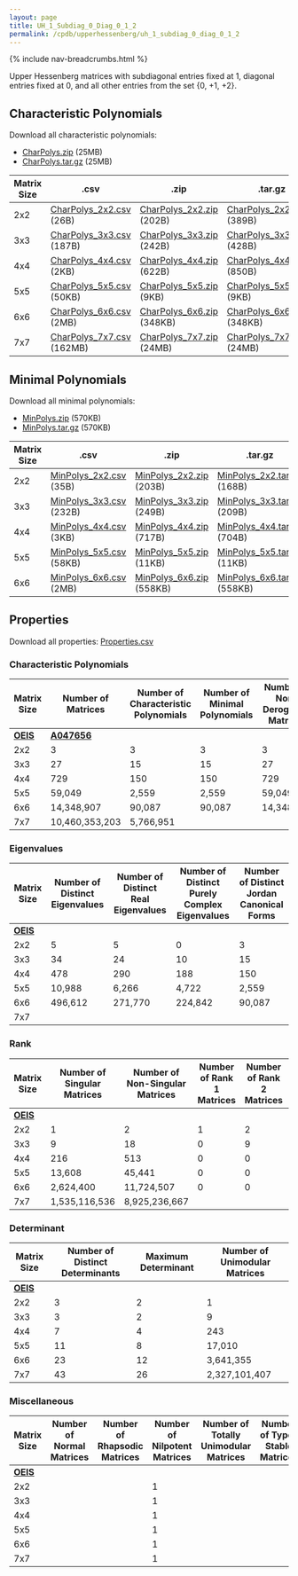 ```yaml
---
layout: page
title: UH_1_Subdiag_0_Diag_0_1_2
permalink: /cpdb/upperhessenberg/uh_1_subdiag_0_diag_0_1_2
---
```


{% include nav-breadcrumbs.html %}

Upper Hessenberg matrices with subdiagonal entries fixed at 1, diagonal entries fixed at 0, and all other entries from the set {0, +1, +2}.

## Characteristic Polynomials

Download all characteristic polynomials:
- <a href="http://cpdb.bohemianmatrices.com/UpperHessenberg/UH_1_Subdiag_0_Diag_0_1_2/Data/CharPolys.zip">CharPolys.zip</a> (25MB)
- <a href="http://cpdb.bohemianmatrices.com/UpperHessenberg/UH_1_Subdiag_0_Diag_0_1_2/Data/CharPolys.tar.gz">CharPolys.tar.gz</a> (25MB)

| Matrix Size | .csv | .zip | .tar.gz |
| --- | --- | --- | --- |
| 2x2 | <a href="http://cpdb.bohemianmatrices.com/UpperHessenberg/UH_1_Subdiag_0_Diag_0_1_2/Data/CharPolys_2x2.csv">CharPolys_2x2.csv</a> (26B)| <a href="http://cpdb.bohemianmatrices.com/UpperHessenberg/UH_1_Subdiag_0_Diag_0_1_2/Data/CharPolys_2x2.zip">CharPolys_2x2.zip</a> (202B)| <a href="http://cpdb.bohemianmatrices.com/UpperHessenberg/UH_1_Subdiag_0_Diag_0_1_2/Data/CharPolys_2x2.tar.gz">CharPolys_2x2.tar.gz</a> (389B) |
| 3x3 | <a href="http://cpdb.bohemianmatrices.com/UpperHessenberg/UH_1_Subdiag_0_Diag_0_1_2/Data/CharPolys_3x3.csv">CharPolys_3x3.csv</a> (187B)| <a href="http://cpdb.bohemianmatrices.com/UpperHessenberg/UH_1_Subdiag_0_Diag_0_1_2/Data/CharPolys_3x3.zip">CharPolys_3x3.zip</a> (242B)| <a href="http://cpdb.bohemianmatrices.com/UpperHessenberg/UH_1_Subdiag_0_Diag_0_1_2/Data/CharPolys_3x3.tar.gz">CharPolys_3x3.tar.gz</a> (428B) |
| 4x4 | <a href="http://cpdb.bohemianmatrices.com/UpperHessenberg/UH_1_Subdiag_0_Diag_0_1_2/Data/CharPolys_4x4.csv">CharPolys_4x4.csv</a> (2KB)| <a href="http://cpdb.bohemianmatrices.com/UpperHessenberg/UH_1_Subdiag_0_Diag_0_1_2/Data/CharPolys_4x4.zip">CharPolys_4x4.zip</a> (622B)| <a href="http://cpdb.bohemianmatrices.com/UpperHessenberg/UH_1_Subdiag_0_Diag_0_1_2/Data/CharPolys_4x4.tar.gz">CharPolys_4x4.tar.gz</a> (850B) |
| 5x5 | <a href="http://cpdb.bohemianmatrices.com/UpperHessenberg/UH_1_Subdiag_0_Diag_0_1_2/Data/CharPolys_5x5.csv">CharPolys_5x5.csv</a> (50KB)| <a href="http://cpdb.bohemianmatrices.com/UpperHessenberg/UH_1_Subdiag_0_Diag_0_1_2/Data/CharPolys_5x5.zip">CharPolys_5x5.zip</a> (9KB)| <a href="http://cpdb.bohemianmatrices.com/UpperHessenberg/UH_1_Subdiag_0_Diag_0_1_2/Data/CharPolys_5x5.tar.gz">CharPolys_5x5.tar.gz</a> (9KB) |
| 6x6 | <a href="http://cpdb.bohemianmatrices.com/UpperHessenberg/UH_1_Subdiag_0_Diag_0_1_2/Data/CharPolys_6x6.csv">CharPolys_6x6.csv</a> (2MB)| <a href="http://cpdb.bohemianmatrices.com/UpperHessenberg/UH_1_Subdiag_0_Diag_0_1_2/Data/CharPolys_6x6.zip">CharPolys_6x6.zip</a> (348KB)| <a href="http://cpdb.bohemianmatrices.com/UpperHessenberg/UH_1_Subdiag_0_Diag_0_1_2/Data/CharPolys_6x6.tar.gz">CharPolys_6x6.tar.gz</a> (348KB) |
| 7x7 | <a href="http://cpdb.bohemianmatrices.com/UpperHessenberg/UH_1_Subdiag_0_Diag_0_1_2/Data/CharPolys_7x7.csv">CharPolys_7x7.csv</a> (162MB)| <a href="http://cpdb.bohemianmatrices.com/UpperHessenberg/UH_1_Subdiag_0_Diag_0_1_2/Data/CharPolys_7x7.zip">CharPolys_7x7.zip</a> (24MB)| <a href="http://cpdb.bohemianmatrices.com/UpperHessenberg/UH_1_Subdiag_0_Diag_0_1_2/Data/CharPolys_7x7.tar.gz">CharPolys_7x7.tar.gz</a> (24MB) |

## Minimal Polynomials

Download all minimal polynomials:
- <a href="http://cpdb.bohemianmatrices.com/UpperHessenberg/UH_1_Subdiag_0_Diag_0_1_2/Data/MinPolys.zip">MinPolys.zip</a> (570KB)
- <a href="http://cpdb.bohemianmatrices.com/UpperHessenberg/UH_1_Subdiag_0_Diag_0_1_2/Data/MinPolys.tar.gz">MinPolys.tar.gz</a> (570KB)

| Matrix Size | .csv | .zip | .tar.gz |
| --- | --- | --- | --- |
| 2x2 | <a href="http://cpdb.bohemianmatrices.com/UpperHessenberg/UH_1_Subdiag_0_Diag_0_1_2/Data/MinPolys_2x2.csv">MinPolys_2x2.csv</a> (35B)| <a href="http://cpdb.bohemianmatrices.com/UpperHessenberg/UH_1_Subdiag_0_Diag_0_1_2/Data/MinPolys_2x2.zip">MinPolys_2x2.zip</a> (203B)| <a href="http://cpdb.bohemianmatrices.com/UpperHessenberg/UH_1_Subdiag_0_Diag_0_1_2/Data/MinPolys_2x2.tar.gz">MinPolys_2x2.tar.gz</a> (168B) |
| 3x3 | <a href="http://cpdb.bohemianmatrices.com/UpperHessenberg/UH_1_Subdiag_0_Diag_0_1_2/Data/MinPolys_3x3.csv">MinPolys_3x3.csv</a> (232B)| <a href="http://cpdb.bohemianmatrices.com/UpperHessenberg/UH_1_Subdiag_0_Diag_0_1_2/Data/MinPolys_3x3.zip">MinPolys_3x3.zip</a> (249B)| <a href="http://cpdb.bohemianmatrices.com/UpperHessenberg/UH_1_Subdiag_0_Diag_0_1_2/Data/MinPolys_3x3.tar.gz">MinPolys_3x3.tar.gz</a> (209B) |
| 4x4 | <a href="http://cpdb.bohemianmatrices.com/UpperHessenberg/UH_1_Subdiag_0_Diag_0_1_2/Data/MinPolys_4x4.csv">MinPolys_4x4.csv</a> (3KB)| <a href="http://cpdb.bohemianmatrices.com/UpperHessenberg/UH_1_Subdiag_0_Diag_0_1_2/Data/MinPolys_4x4.zip">MinPolys_4x4.zip</a> (717B)| <a href="http://cpdb.bohemianmatrices.com/UpperHessenberg/UH_1_Subdiag_0_Diag_0_1_2/Data/MinPolys_4x4.tar.gz">MinPolys_4x4.tar.gz</a> (704B) |
| 5x5 | <a href="http://cpdb.bohemianmatrices.com/UpperHessenberg/UH_1_Subdiag_0_Diag_0_1_2/Data/MinPolys_5x5.csv">MinPolys_5x5.csv</a> (58KB)| <a href="http://cpdb.bohemianmatrices.com/UpperHessenberg/UH_1_Subdiag_0_Diag_0_1_2/Data/MinPolys_5x5.zip">MinPolys_5x5.zip</a> (11KB)| <a href="http://cpdb.bohemianmatrices.com/UpperHessenberg/UH_1_Subdiag_0_Diag_0_1_2/Data/MinPolys_5x5.tar.gz">MinPolys_5x5.tar.gz</a> (11KB) |
| 6x6 | <a href="http://cpdb.bohemianmatrices.com/UpperHessenberg/UH_1_Subdiag_0_Diag_0_1_2/Data/MinPolys_6x6.csv">MinPolys_6x6.csv</a> (2MB)| <a href="http://cpdb.bohemianmatrices.com/UpperHessenberg/UH_1_Subdiag_0_Diag_0_1_2/Data/MinPolys_6x6.zip">MinPolys_6x6.zip</a> (558KB)| <a href="http://cpdb.bohemianmatrices.com/UpperHessenberg/UH_1_Subdiag_0_Diag_0_1_2/Data/MinPolys_6x6.tar.gz">MinPolys_6x6.tar.gz</a> (558KB) |



## Properties

Download all properties: <a href="http://cpdb.bohemianmatrices.com/UpperHessenberg/UH_1_Subdiag_0_Diag_0_1_2/Properties.csv">Properties.csv</a>

### Characteristic Polynomials

| Matrix Size | Number of Matrices | Number of Characteristic Polynomials | Number of Minimal Polynomials | Number of Non-Derogatory Matrices | Maximum Characteristic Height |
| --- | --- | --- | --- | --- | --- |
| [__OEIS__](https://oeis.org/) | [__A047656__](https://oeis.org/A047656) | | | | |
| 2x2 | 3 | 3 | 3 | 3 | 2 |
| 3x3 | 27 | 15 | 15 | 27 | 4 |
| 4x4 | 729 | 150 | 150 | 729 | 6 |
| 5x5 | 59,049 | 2,559 | 2,559 | 59,049 | 12 |
| 6x6 | 14,348,907 | 90,087 | 90,087 | 14,348,907 | 24 |
| 7x7 | 10,460,353,203 | 5,766,951 | | | 48 |

### Eigenvalues

| Matrix Size | Number of Distinct Eigenvalues | Number of Distinct Real Eigenvalues | Number of Distinct Purely Complex Eigenvalues | Number of Distinct Jordan Canonical Forms |
| --- | --- | --- | --- | --- |
| [__OEIS__](https://oeis.org/) | | | | |
| 2x2 | 5 | 5 | 0 | 3 |
| 3x3 | 34 | 24 | 10 | 15 |
| 4x4 | 478 | 290 | 188 | 150 |
| 5x5 | 10,988 | 6,266 | 4,722 | 2,559 |
| 6x6 | 496,612 | 271,770 | 224,842 | 90,087 |
| 7x7 | | | | |

### Rank

| Matrix Size | Number of Singular Matrices | Number of Non-Singular Matrices | Number of Rank 1 Matrices | Number of Rank 2 Matrices | Number of Rank 3 Matrices | Number of Rank 4 Matrices | Number of Rank 5 Matrices | Number of Rank 6 Matrices | Number of Rank 7 Matrices |
| --- | --- | --- | --- | --- | --- | --- | --- | --- | --- |
| [__OEIS__](https://oeis.org/) | | | | | | | | | |
| 2x2 | 1 | 2 | 1 | 2 | | | | | |
| 3x3 | 9 | 18 | 0 | 9 | 18 | | | | |
| 4x4 | 216 | 513 | 0 | 0 | 216 | 513 | | | |
| 5x5 | 13,608 | 45,441 | 0 | 0 | 0 | 13,608 | 45,441 | | |
| 6x6 | 2,624,400 | 11,724,507 | 0 | 0 | 0 | 0 | 2,624,400 | 11,724,507 | |
| 7x7 | 1,535,116,536 | 8,925,236,667 | | | | | | | |

### Determinant

| Matrix Size | Number of Distinct Determinants | Maximum Determinant | Number of Unimodular Matrices |
| --- | --- | --- | --- |
| [__OEIS__](https://oeis.org/) | | | |
| 2x2 | 3 | 2 | 1 |
| 3x3 | 3 | 2 | 9 |
| 4x4 | 7 | 4 | 243 |
| 5x5 | 11 | 8 | 17,010 |
| 6x6 | 23 | 12 | 3,641,355 |
| 7x7 | 43 | 26 | 2,327,101,407 |

### Miscellaneous

| Matrix Size | Number of Normal Matrices | Number of Rhapsodic Matrices | Number of Nilpotent Matrices | Number of Totally Unimodular Matrices | Number of Type I Stable Matrices | Number of Type II Stable Matrices |
| --- | --- | --- | --- | --- | --- | --- |
| [__OEIS__](https://oeis.org/) | | | | | | |
| 2x2 | | | 1 | | | |
| 3x3 | | | 1 | | | |
| 4x4 | | | 1 | | | |
| 5x5 | | | 1 | | | |
| 6x6 | | | 1 | | | |
| 7x7 | | | 1 | | | |
